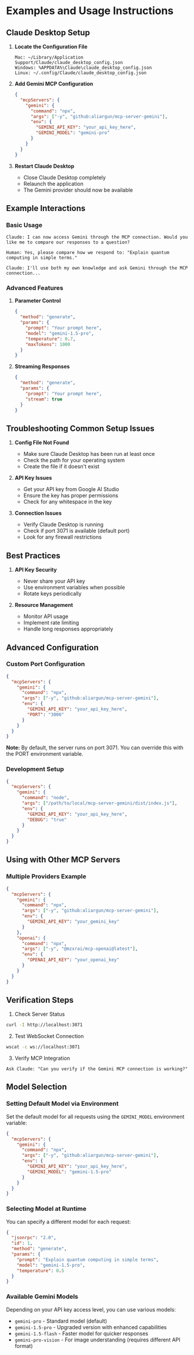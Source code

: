 # Examples and Usage Instructions

## Claude Desktop Setup

1. **Locate the Configuration File**
   ```
   Mac: ~/Library/Application Support/Claude/claude_desktop_config.json
   Windows: %APPDATA%\Claude\claude_desktop_config.json
   Linux: ~/.config/Claude/claude_desktop_config.json
   ```

2. **Add Gemini MCP Configuration**
   ```json
   {
     "mcpServers": {
       "gemini": {
         "command": "npx",
         "args": ["-y", "github:aliargun/mcp-server-gemini"],
         "env": {
           "GEMINI_API_KEY": "your_api_key_here",
           "GEMINI_MODEL": "gemini-pro"
         }
       }
     }
   }
   ```

3. **Restart Claude Desktop**
   - Close Claude Desktop completely
   - Relaunch the application
   - The Gemini provider should now be available

## Example Interactions

### Basic Usage
```
Claude: I can now access Gemini through the MCP connection. Would you like me to compare our responses to a question?

Human: Yes, please compare how we respond to: "Explain quantum computing in simple terms."

Claude: I'll use both my own knowledge and ask Gemini through the MCP connection...
```

### Advanced Features

1. **Parameter Control**
   ```json
   {
     "method": "generate",
     "params": {
       "prompt": "Your prompt here",
       "model": "gemini-1.5-pro",
       "temperature": 0.7,
       "maxTokens": 1000
     }
   }
   ```

2. **Streaming Responses**
   ```json
   {
     "method": "generate",
     "params": {
       "prompt": "Your prompt here",
       "stream": true
     }
   }
   ```

## Troubleshooting Common Setup Issues

1. **Config File Not Found**
   - Make sure Claude Desktop has been run at least once
   - Check the path for your operating system
   - Create the file if it doesn't exist

2. **API Key Issues**
   - Get your API key from Google AI Studio
   - Ensure the key has proper permissions
   - Check for any whitespace in the key

3. **Connection Issues**
   - Verify Claude Desktop is running
   - Check if port 3071 is available (default port)
   - Look for any firewall restrictions

## Best Practices

1. **API Key Security**
   - Never share your API key
   - Use environment variables when possible
   - Rotate keys periodically

2. **Resource Management**
   - Monitor API usage
   - Implement rate limiting
   - Handle long responses appropriately

## Advanced Configuration

### Custom Port Configuration
```json
{
  "mcpServers": {
    "gemini": {
      "command": "npx",
      "args": ["-y", "github:aliargun/mcp-server-gemini"],
      "env": {
        "GEMINI_API_KEY": "your_api_key_here",
        "PORT": "3006"
      }
    }
  }
}
```

**Note:** By default, the server runs on port 3071. You can override this with the PORT environment variable.

### Development Setup
```json
{
  "mcpServers": {
    "gemini": {
      "command": "node",
      "args": ["/path/to/local/mcp-server-gemini/dist/index.js"],
      "env": {
        "GEMINI_API_KEY": "your_api_key_here",
        "DEBUG": "true"
      }
    }
  }
}
```

## Using with Other MCP Servers

### Multiple Providers Example
```json
{
  "mcpServers": {
    "gemini": {
      "command": "npx",
      "args": ["-y", "github:aliargun/mcp-server-gemini"],
      "env": {
        "GEMINI_API_KEY": "your_gemini_key"
      }
    },
    "openai": {
      "command": "npx",
      "args": ["-y", "@mzxrai/mcp-openai@latest"],
      "env": {
        "OPENAI_API_KEY": "your_openai_key"
      }
    }
  }
}
```

## Verification Steps

1. Check Server Status
```bash
curl -I http://localhost:3071
```

2. Test WebSocket Connection
```bash
wscat -c ws://localhost:3071
```

3. Verify MCP Integration
```
Ask Claude: "Can you verify if the Gemini MCP connection is working?"
```

## Model Selection

### Setting Default Model via Environment
Set the default model for all requests using the `GEMINI_MODEL` environment variable:

```json
{
  "mcpServers": {
    "gemini": {
      "command": "npx",
      "args": ["-y", "github:aliargun/mcp-server-gemini"],
      "env": {
        "GEMINI_API_KEY": "your_api_key_here",
        "GEMINI_MODEL": "gemini-1.5-pro"
      }
    }
  }
}
```

### Selecting Model at Runtime
You can specify a different model for each request:

```json
{
  "jsonrpc": "2.0",
  "id": 1,
  "method": "generate",
  "params": {
    "prompt": "Explain quantum computing in simple terms",
    "model": "gemini-1.5-pro",
    "temperature": 0.5
  }
}
```

### Available Gemini Models
Depending on your API key access level, you can use various models:

- `gemini-pro` - Standard model (default)
- `gemini-1.5-pro` - Upgraded version with enhanced capabilities
- `gemini-1.5-flash` - Faster model for quicker responses
- `gemini-pro-vision` - For image understanding (requires different API format)
